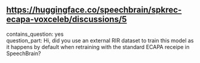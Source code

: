 ## https://huggingface.co/speechbrain/spkrec-ecapa-voxceleb/discussions/5

contains_question: yes  
question_part: Hi, did you use an external RIR dataset to train this model as it happens by default when retraining with the standard ECAPA receipe in SpeechBrain?